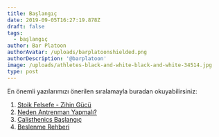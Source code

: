 ```yaml
---
title: Başlangıç
date: 2019-09-05T16:27:19.878Z
draft: false
tags:
  - başlangıç
author: Bar Platoon
authorAvatar: /uploads/barplatoonshielded.png
authorDescription: '@barplatoon'
image: /uploads/athletes-black-and-white-black-and-white-34514.jpg
type: post
---
```

En önemli yazılarımızı önerilen sıralamayla buradan okuyabilirsiniz:

1. [Stoik Felsefe - Zihin Gücü](https://www.barplatoon.com/stoik-felsefe-zihin-kontrol%C3%BC/)
2. [Neden Antrenman Yapmalı?](https://www.barplatoon.com/neden-antrenman-yapmal%C4%B1/)
3. [Calisthenics Başlangıç](https://www.barplatoon.com/calisthenics-ba%C5%9Flang%C4%B1%C3%A7/)
4. [Beslenme Rehberi](https://www.barplatoon.com/beslenme-rehberi/)
